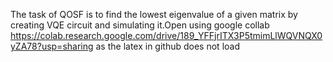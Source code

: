 The task of QOSF is to find the lowest eigenvalue of a given matrix by creating VQE circuit and simulating it.Open using google collab https://colab.research.google.com/drive/189_YFFjrITX3P5tmimLlWQVNQX0yZA78?usp=sharing as the latex in github does not load
